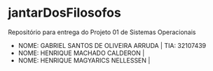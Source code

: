 # jantarDosFilosofos
Repositório para entrega do Projeto 01 de Sistemas Operacionais

* NOME: GABRIEL SANTOS DE OLIVEIRA ARRUDA | 
TIA: 32107439
* NOME: HENRIQUE MACHADO CALDERON | 
* NOME: HENRIQUE MAGYARICS NELLESSEN | 

